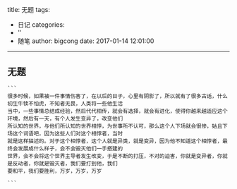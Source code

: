 title: 无题
tags:
  - 日记
categories:
  - ''
  - 随笔
author: bigcong
date: 2017-01-14 12:01:00
---
## 无题
	```
	很多时候，如果被一件事情伤害了，在以后的日子，心里有阴影了，所以就有了很多古话，什么初生牛犊不怕虎，不知者无畏，人类将一些他生活
	当中，一些事情总结成经验，然后代代相传，就会有选择，就会有进化，使得你越来越适应这个环境，然后有一天，有个人发生变异了，改变他们
	所认知的世界，与他们所认知的世界相悖，为世事所不认可，那么这个人下场就会很惨，姑且下场这个词语吧，因为这些人们对这个相悖者，当时
	就是这样描述的。对于这个相悖者，这个人就是异类，就是变异，因为他不知道这个相悖者，最终会发展成什么样子，会不会毁灭他们一手搭建的
	世界，会不会将这个世界主导者发生改变，于是不断的打压，不对的迫害，你就是变异者，你就是反动者，你就是毁灭者，我们要打到他，我们
	要和平，我们要胜利，万岁，万岁，万岁

	```

